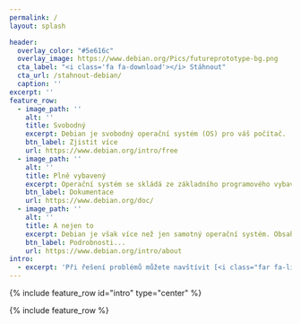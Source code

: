 ```yaml
---
permalink: /
layout: splash

header:
  overlay_color: "#5e616c"
  overlay_image: https://www.debian.org/Pics/futureprototype-bg.png
  cta_label: "<i class='fa fa-download'></i> Stáhnout"
  cta_url: /stahnout-debian/
  caption: ''
excerpt: ''
feature_row:
  - image_path: ''
    alt: ''
    title: Svobodný
    excerpt: Debian je svobodný operační systém (OS) pro váš počítač.
    btn_label: Zjistit více
    url: https://www.debian.org/intro/free
  - image_path: ''
    alt: ''
    title: Plně vybavený
    excerpt: Operační systém se skládá ze základního programového vybavení a dalších nástrojů, kterých je k provozu počítače třeba.
    btn_label: Dokumentace
    url: https://www.debian.org/doc/
  - image_path: ''
    alt: ''
    title: A nejen to
    excerpt: Debian je však více než jen samotný operační systém. Obsahuje přes 59000 balíčků s (předkompilovanými) programy a dokumentací, připravených pro snadnou instalaci.
    btn_label: Podrobnosti...
    url: https://www.debian.org/intro/about
intro:
  - excerpt: 'Při řešení problémů můžete navštívit [<i class="far fa-life-ring"></i> naše fórum](https://forum.debian-linux.cz/).'
---
```


{% include feature_row id="intro" type="center" %}

{% include feature_row %}
